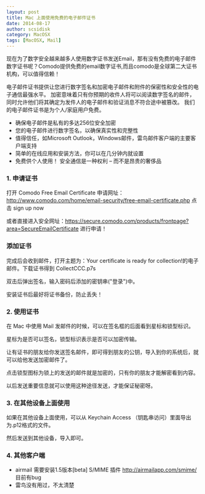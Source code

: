 ```yaml
---
layout: post
title: Mac 上面使用免费的电子邮件证书
date: 2014-08-17
author: scsidisk
category: MacOSX
tags: [MacOSX, Mail]
---
```


现在为了数字安全越来越多人使用数字证书发送Email，那有没有免费的电子邮件数字证书呢？Comodo提供免费的email数字证书,而且comodo是全球第二大证书机构，可以值得信赖！

电子邮件证书提供让您进行数字签名和加密电子邮件和附件的保密性和安全性的电子通信最强水平。 加密意味着只有你预期的收件人将可以阅读数字签名的邮件，同时允许他们将其确定为发件人的电子邮件和验证消息不符合途中被篡改。 我们的电子邮件证书是为个人/家庭用户免费。

- 确保电子邮件是私有的多达256位安全加密
- 您的电子邮件进行数字签名，以确保真实性和完整性
- 值得信任，如Microsoft Outlook，Windows邮件，雷鸟邮件客户端的主要客户端支持
- 简单的在线应用和安装方法，你可以在几分钟内就设置
- 免费供个人使用！ 安全通信是一种权利 – 而不是昂贵的奢侈品

### 1. 申请证书

打开 Comodo Free Email Certificate 申请网址： http://www.comodo.com/home/email-security/free-email-certificate.php  点击 sign up now

或者直接进入安全网址：https://secure.comodo.com/products/frontpage?area=SecureEmailCertificate 进行申请！

### 添加证书

完成后会收到邮件，打开主题为：Your certificate is ready for collection!的电子邮件。下载证书得到 CollectCCC.p7s

双击后弹出签名，输入密码后添加的密钥串("登录")中。

安装证书后最好将证书备份，防止丢失！

### 2. 使用证书

在 Mac 中使用 Mail 发邮件的时候，可以在签名框的后面看到星标和锁型标识。

星标为是否可以签名，锁型标识表示是否可以加密传输。

让有证书的朋友给你发送签名邮件，即可得到朋友的公钥，导入到你的系统后，就可以给他发送加密邮件了。

点击锁型图标为锁上的发送的邮件就是加密的，只有你的朋友才能解密看到内容。

以后发送重要信息就可以使用这种途径发送，才能保证秘密呀。

### 3. 在其他设备上面使用

如果在其他设备上面使用，可以从 Keychain Access （钥匙串访问）里面导出为.p12格式的文件。

然后发送到其他设备，导入即可。

### 4. 其他客户端

- airmail 需要安装1.5版本[beta] S/MIME 插件 http://airmailapp.com/smime/ 目前有bug
- 雷鸟没有用过，不太清楚
